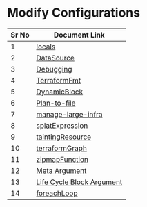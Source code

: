 # Modify Configurations

| Sr No | Document Link |
| ------ | ------ |
| 1 | [locals][PlDa] |
| 2 | [DataSource][PlDb] |
| 3 | [Debugging][PlDc] |
| 4 | [TerraformFmt][PlDd] |
| 5 | [DynamicBlock][PlDe] |
| 6 | [Plan-to-file][PlDf] |
| 7 | [manage-large-infra][PlDg] |
| 8 | [splatExpression][PlDh] |
| 9 | [taintingResource][PlDi] |
| 10 | [terraformGraph][PlDj] |
| 11 | [zipmapFunction][PlDk] |
| 12 | [Meta Argument][P2Da] |
| 13 | [Life Cycle Block Argument ][P2Db] |
| 14 | [foreachLoop][P2Dc] |



[PlDa]: <./local-values.md>
[PlDb]: <./dataSource.md>
[PlDc]: <./debugging.md>
[PlDd]: <./terraformFmt.md>
[PlDe]: <./DynamicBlock.md>
[PlDf]: <./Plan-to-file.md>
[PlDg]: <./manage-large-infra.md>
[PlDh]: <./splatExpression.md>
[PlDi]: <./taintingResource.md>
[PlDj]: <./terraformGraph.md>
[PlDk]: <./zipmapFunction.md>
[P2Da]: <./MetaArgument.md>
[P2Db]: <./lifecycleBlockArgu.md>
[P2Dc]: <./foreachLoop.md>
